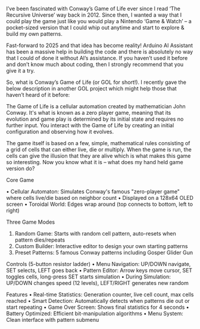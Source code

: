 
I’ve been fascinated with Conway’s Game of Life ever since I read ‘The Recursive Universe’ way back in 2012. Since then, I wanted a way that I could play the game just like you would play a Nintendo ‘Game & Watch’ – a pocket-sized version that I could whip out anytime and start to explore & build my own patterns.

Fast-forward to 2025 and that idea has become reality! Arduino AI Assistant has been a massive help in building the code and there is absolutely no way that I could of done it without AI’s assistance. If you haven’t used it before and don’t know much about coding, then I strongly recommend that you give it a try.

So, what is Conway’s Game of Life (or GOL for short!). I recently gave the below description in another GOL project which might help those that haven’t heard of it before:

The Game of Life is a cellular automation created by mathematician John Conway. It's what is known as a zero player game, meaning that its evolution and game play is determined by its initial state and requires no further input. You interact with the Game of Life by creating an initial configuration and observing how it evolves.

The game itself is based on a few, simple, mathematical rules consisting of a grid of cells that can either live, die or multiply. When the game is run, the cells can give the illusion that they are alive which is what makes this game so interesting.
Now you know what it is – what does my hand held game version do?



Core Game

• Cellular Automaton: Simulates Conway's famous "zero-player game" where cells live/die based on neighbor count 
• Displayed on a 128x64 OLED screen 
• Toroidal World: Edges wrap around (top connects to bottom, left to right)


Three Game Modes
1. Random Game: Starts with random cell pattern, auto-resets when pattern dies/repeats
2. Custom Builder: Interactive editor to design your own starting patterns
3. Preset Patterns: 5 famous Conway patterns including Gosper Glider Gun


Controls (5-button resistor ladder)
• Menu Navigation: UP/DOWN navigate, SET selects, LEFT goes back 
• Pattern Editor: Arrow keys move cursor, SET toggles cells, long-press SET starts simulation 
• During Simulation: UP/DOWN changes speed (12 levels), LEFT/RIGHT generates new random


Features
• Real-time Statistics: Generation counter, live cell count, max cells reached 
• Smart Detection: Automatically detects when patterns die out or start repeating 
• Game Over Screen: Shows final statistics for 4 seconds 
• Battery Optimized: Efficient bit-manipulation algorithms 
• Menu System: Clean interface with pattern submenu
